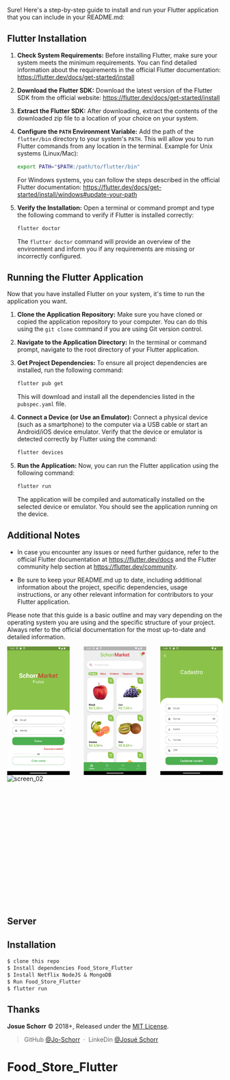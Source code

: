 


Sure! Here's a step-by-step guide to install and run your Flutter application that you can include in your README.md:

## Flutter Installation

1. **Check System Requirements:**
   Before installing Flutter, make sure your system meets the minimum requirements. You can find detailed information about the requirements in the official Flutter documentation: https://flutter.dev/docs/get-started/install

2. **Download the Flutter SDK:**
   Download the latest version of the Flutter SDK from the official website: https://flutter.dev/docs/get-started/install

3. **Extract the Flutter SDK:**
   After downloading, extract the contents of the downloaded zip file to a location of your choice on your system.

4. **Configure the `PATH` Environment Variable:**
   Add the path of the `flutter/bin` directory to your system's `PATH`. This will allow you to run Flutter commands from any location in the terminal. Example for Unix systems (Linux/Mac):

   ```bash
   export PATH="$PATH:/path/to/flutter/bin"
   ```

   For Windows systems, you can follow the steps described in the official Flutter documentation: https://flutter.dev/docs/get-started/install/windows#update-your-path

5. **Verify the Installation:**
   Open a terminal or command prompt and type the following command to verify if Flutter is installed correctly:

   ```bash
   flutter doctor
   ```

   The `flutter doctor` command will provide an overview of the environment and inform you if any requirements are missing or incorrectly configured.

## Running the Flutter Application

Now that you have installed Flutter on your system, it's time to run the application you want.

1. **Clone the Application Repository:**
   Make sure you have cloned or copied the application repository to your computer. You can do this using the `git clone` command if you are using Git version control.

2. **Navigate to the Application Directory:**
   In the terminal or command prompt, navigate to the root directory of your Flutter application.

3. **Get Project Dependencies:**
   To ensure all project dependencies are installed, run the following command:

   ```bash
   flutter pub get
   ```

   This will download and install all the dependencies listed in the `pubspec.yaml` file.

4. **Connect a Device (or Use an Emulator):**
   Connect a physical device (such as a smartphone) to the computer via a USB cable or start an Android/iOS device emulator. Verify that the device or emulator is detected correctly by Flutter using the command:

   ```bash
   flutter devices
   ```

5. **Run the Application:**
   Now, you can run the Flutter application using the following command:

   ```bash
   flutter run
   ```

   The application will be compiled and automatically installed on the selected device or emulator. You should see the application running on the device.

## Additional Notes

- In case you encounter any issues or need further guidance, refer to the official Flutter documentation at https://flutter.dev/docs and the Flutter community help section at https://flutter.dev/community.

- Be sure to keep your README.md up to date, including additional information about the project, specific dependencies, usage instructions, or any other relevant information for contributors to your Flutter application.

Please note that this guide is a basic outline and may vary depending on the operating system you are using and the specific structure of your project. Always refer to the official documentation for the most up-to-date and detailed information.
<div style="display:flex;flex-direction:row;justify-content: space-between">
<img src="screenshots/flutter_01.png" alt="screen_01" height="300" />
<img src="screenshots/flutter_02.png" alt="screen_02" height="300" />
<img src="screenshots/flutter_03.png" alt="screen_03" height="300" />
</div>

<div style="display:flex;flex-direction:row;justify-content: space-between">
<img src="screenshots/info.gif" alt="screen_02" height="300" />
</div>

## Server


## Installation

    $ clone this repo
    $ Install dependencies Food_Store_Flutter
    $ Install Netflix NodeJS & MongoDB
    $ Run Food_Store_Flutter
    $ flutter run

Thanks
------

**Josue Schorr** © 2018+, Released under the [MIT License].<br>

> GitHub [@Jo-Schorr](https://github.com/Jo-Schorr) &nbsp;&middot;&nbsp;
> LinkeDin [@Josué Schorr](https://www.linkedin.com/in/josu%C3%A9-schorr-bb4094219/)

[MIT License]: http://mit-license.org/
# Food_Store_Flutter
